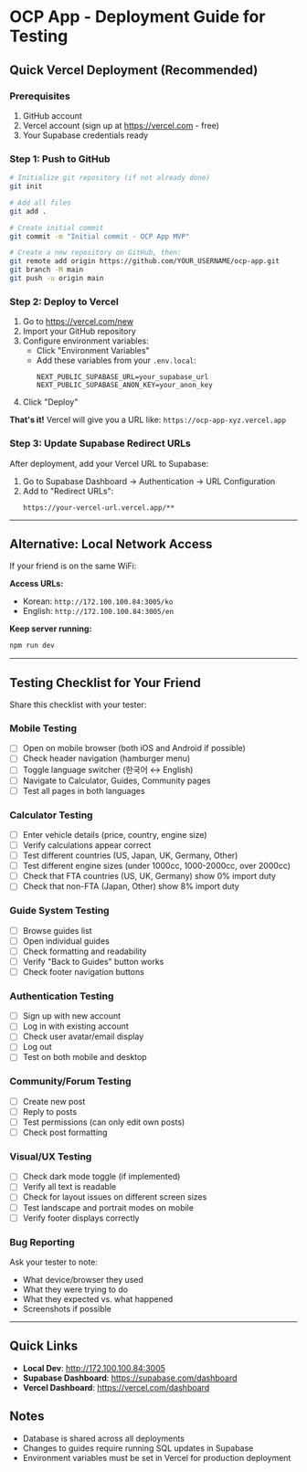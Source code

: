 # OCP App - Deployment Guide for Testing

## Quick Vercel Deployment (Recommended)

### Prerequisites
1. GitHub account
2. Vercel account (sign up at https://vercel.com - free)
3. Your Supabase credentials ready

### Step 1: Push to GitHub
```bash
# Initialize git repository (if not already done)
git init

# Add all files
git add .

# Create initial commit
git commit -m "Initial commit - OCP App MVP"

# Create a new repository on GitHub, then:
git remote add origin https://github.com/YOUR_USERNAME/ocp-app.git
git branch -M main
git push -u origin main
```

### Step 2: Deploy to Vercel

1. Go to https://vercel.com/new
2. Import your GitHub repository
3. Configure environment variables:
   - Click "Environment Variables"
   - Add these variables from your `.env.local`:
     ```
     NEXT_PUBLIC_SUPABASE_URL=your_supabase_url
     NEXT_PUBLIC_SUPABASE_ANON_KEY=your_anon_key
     ```
4. Click "Deploy"

**That's it!** Vercel will give you a URL like: `https://ocp-app-xyz.vercel.app`

### Step 3: Update Supabase Redirect URLs

After deployment, add your Vercel URL to Supabase:

1. Go to Supabase Dashboard → Authentication → URL Configuration
2. Add to "Redirect URLs":
   ```
   https://your-vercel-url.vercel.app/**
   ```

---

## Alternative: Local Network Access

If your friend is on the same WiFi:

**Access URLs:**
- Korean: `http://172.100.100.84:3005/ko`
- English: `http://172.100.100.84:3005/en`

**Keep server running:**
```bash
npm run dev
```

---

## Testing Checklist for Your Friend

Share this checklist with your tester:

### Mobile Testing
- [ ] Open on mobile browser (both iOS and Android if possible)
- [ ] Check header navigation (hamburger menu)
- [ ] Toggle language switcher (한국어 ↔ English)
- [ ] Navigate to Calculator, Guides, Community pages
- [ ] Test all pages in both languages

### Calculator Testing
- [ ] Enter vehicle details (price, country, engine size)
- [ ] Verify calculations appear correct
- [ ] Test different countries (US, Japan, UK, Germany, Other)
- [ ] Test different engine sizes (under 1000cc, 1000-2000cc, over 2000cc)
- [ ] Check that FTA countries (US, UK, Germany) show 0% import duty
- [ ] Check that non-FTA (Japan, Other) show 8% import duty

### Guide System Testing
- [ ] Browse guides list
- [ ] Open individual guides
- [ ] Check formatting and readability
- [ ] Verify "Back to Guides" button works
- [ ] Check footer navigation buttons

### Authentication Testing
- [ ] Sign up with new account
- [ ] Log in with existing account
- [ ] Check user avatar/email display
- [ ] Log out
- [ ] Test on both mobile and desktop

### Community/Forum Testing
- [ ] Create new post
- [ ] Reply to posts
- [ ] Test permissions (can only edit own posts)
- [ ] Check post formatting

### Visual/UX Testing
- [ ] Check dark mode toggle (if implemented)
- [ ] Verify all text is readable
- [ ] Check for layout issues on different screen sizes
- [ ] Test landscape and portrait modes on mobile
- [ ] Verify footer displays correctly

### Bug Reporting
Ask your tester to note:
- What device/browser they used
- What they were trying to do
- What they expected vs. what happened
- Screenshots if possible

---

## Quick Links

- **Local Dev**: http://172.100.100.84:3005
- **Supabase Dashboard**: https://supabase.com/dashboard
- **Vercel Dashboard**: https://vercel.com/dashboard

## Notes
- Database is shared across all deployments
- Changes to guides require running SQL updates in Supabase
- Environment variables must be set in Vercel for production deployment
